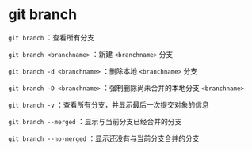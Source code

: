 # git branch

`git branch` ：查看所有分支

`git branch <branchname>` ：新建 `<branchname>` 分支

`git branch -d <branchname>` ：删除本地 `<branchname>` 分支

`git branch -D <branchname>` ：强制删除尚未合并的本地分支 `<branchname>`

`git branch -v` ：查看所有分支，并显示最后一次提交对象的信息

`git branch --merged` ：显示与当前分支已经合并的分支

`git branch --no-merged` ：显示还没有与当前分支合并的分支
